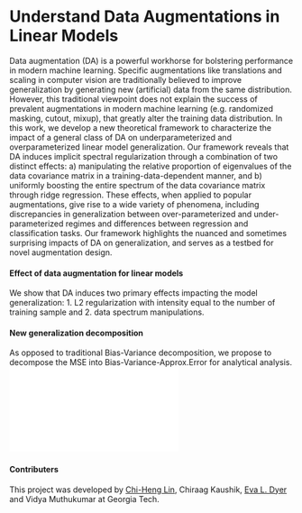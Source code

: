 
# Understand Data Augmentations in Linear Models
Data augmentation (DA) is a powerful workhorse for bolstering performance in modern machine
learning. Specific augmentations like translations and scaling in computer vision are traditionally
believed to improve generalization by generating new (artificial) data from the same distribution.
However, this traditional viewpoint does not explain the success of prevalent augmentations
in modern machine learning (e.g. randomized masking, cutout, mixup), that greatly alter the
training data distribution. In this work, we develop a new theoretical framework to characterize
the impact of a general class of DA on underparameterized and overparameterized linear model
generalization. Our framework reveals that DA induces implicit spectral regularization through a
combination of two distinct effects: a) manipulating the relative proportion of eigenvalues of
the data covariance matrix in a training-data-dependent manner, and b) uniformly boosting
the entire spectrum of the data covariance matrix through ridge regression. These effects,
when applied to popular augmentations, give rise to a wide variety of phenomena, including
discrepancies in generalization between over-parameterized and under-parameterized regimes and
differences between regression and classification tasks. Our framework highlights the nuanced
and sometimes surprising impacts of DA on generalization, and serves as a testbed for novel
augmentation design.

#### Effect of data augmentation for linear models
We show that DA induces two primary effects impacting the model generalization: 1. L2 regularization with intensity equal to the number of training sample and 2. data spectrum manipulations.

#### New generalization decomposition
As opposed to traditional Bias-Variance decomposition, we propose to decompose the MSE into Bias-Variance-Approx.Error for analytical analysis.
![Overview of Bias-Var-Approx.Err decomposition](bias_var_err_v3.pdf)

#### Contributers
This project was developed by [Chi-Heng Lin](https://github.com/uldyssian2008), Chiraag Kaushik, [Eva L. Dyer](https://github.com/nerdslab) and Vidya Muthukumar at Georgia Tech.
